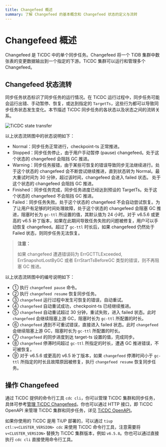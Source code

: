 ```yaml
---
title: Changefeed 概述
summary: 了解 Changefeed 的基本概念和 Changefeed 状态的定义与流转
---
```


# Changefeed 概述

Changefeed 是 TiCDC 中的单个同步任务。Changefeed 将一个 TiDB 集群中数张表的变更数据输出到一个指定的下游。TiCDC 集群可以运行和管理多个 Changefeed。

## Changefeed 状态流转

同步任务状态标识了同步任务的运行情况。在 TiCDC 运行过程中，同步任务可能会运行出错、手动暂停、恢复，或达到指定的 `TargetTs`，这些行为都可以导致同步任务状态发生变化。本节描述 TiCDC 同步任务的各状态以及状态之间的流转关系。

![TiCDC state transfer](https://download.pingcap.com/images/docs-cn/ticdc/ticdc-changefeed-state-transfer.png)

以上状态流转图中的状态说明如下：

- Normal：同步任务正常进行，checkpoint-ts 正常推进。
- Stopped：同步任务停止，由于用户手动暂停 (pause) changefeed。处于这个状态的 changefeed 会阻挡 GC 推进。
- Warning：同步任务报错，由于某些可恢复的错误导致同步无法继续进行。处于这个状态的 changefeed 会不断尝试继续推进，直到状态转为 Normal。最大重试时间为 30 分钟，超过该时间，changefeed 会进入 failed 状态。 处于这个状态的 changefeed 会阻挡 GC 推进。
- Finished：同步任务完成，同步任务进度已经达到预设的 TargetTs。处于这个状态的 changefeed 不会阻挡 GC 推进。
- Failed：同步任务失败。处于这个状态的 changefeed 不会自动尝试恢复。为了让用户有足够的时间处理故障，处于这个状态的 changefeed 会阻塞 GC 推进，阻塞时长为 `gc-ttl` 所设置的值，其默认值为 24 小时。对于 v6.5.6 或更高的 v6.5 补丁版本，如果在此期间导致任务失败的问题被修复，用户可以手动恢复 changefeed。超过了 `gc-ttl` 时长后，如果 changefeed 仍然处于 Failed 状态，则同步任务无法恢复。

> **注意：**
>
> 如果 changefeed 遭遇错误码为 ErrGCTTLExceeded, ErrSnapshotLostByGC 或者 ErrStartTsBeforeGC 类型的错误，则不再阻塞 GC 推进。

以上状态流转图中的编号说明如下：

- ① 执行 `changefeed pause` 命令。
- ② 执行 `changefeed resume` 恢复同步任务。
- ③ `changefeed` 运行过程中发生可恢复的错误，自动重试。
- ④ `changefeed` 自动重试成功，checkpoint-ts 已经继续推进。
- ⑤ `changefeed` 自动重试超过 30 分钟，重试失败，进入 failed 状态。此时 `changefeed` 会继续阻塞上游 GC，阻塞时长为 `gc-ttl` 所配置的时长。
- ⑥ `changefeed` 遇到不可重试错误，直接进入 failed 状态。此时 `changefeed` 会继续阻塞上游 GC，阻塞时长为 `gc-ttl` 所配置的时长。
- ⑦ `changefeed` 的同步进度到达 target-ts 设置的值，完成同步。
- ⑧ `changefeed` 停滞时间超过 `gc-ttl` 所指定的时长，遭遇 GC 推进错误，不可被恢复。
- ⑨ 对于 v6.5.6 或更高的 v6.5 补丁版本，如果 `changefeed` 停滞时间小于 `gc-ttl` 所指定的时长且故障原因被修复，执行 `changefeed resume` 恢复同步任务。

## 操作 Changefeed

通过 TiCDC 提供的命令行工具 `cdc cli`，你可以管理 TiCDC 集群和同步任务，具体可参考[管理 TiCDC Changefeed](/ticdc/ticdc-manage-changefeed.md)。你也可以通过 HTTP 接口，即 TiCDC OpenAPI 来管理 TiCDC 集群和同步任务，详见 [TiCDC OpenAPI](/ticdc/ticdc-open-api.md)。

如果你使用的 TiCDC 是用 TiUP 部署的，可以通过 `tiup ctl:v<CLUSTER_VERSION> cdc` 来使用 TiCDC 命令行工具，注意需要将 `v<CLUSTER_VERSION>` 替换为 TiCDC 集群版本，例如 `v6.5.8`。你也可以通过直接执行 `cdc cli` 直接使用命令行工具。
